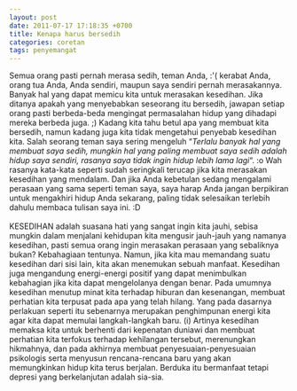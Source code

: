 ```yaml
---
layout: post
date: 2011-07-17 17:18:35 +0700
title: Kenapa harus bersedih
categories: coretan
tags: penyemangat
---
```

<p>Semua orang pasti pernah merasa sedih, teman Anda, :'( kerabat Anda, orang tua Anda, Anda sendiri, maupun saya sendiri pernah merasakannya. Banyak hal yang dapat memicu kita untuk merasakan kesedihan. Jika ditanya apakah yang menyebabkan seseorang itu bersedih, jawapan setiap orang pasti berbeda-beda mengingat permasalahan hidup yang dihadapi mereka berbeda juga. ;) Kadang kita tahu betul apa yang membuat kita bersedih, namun kadang juga kita tidak mengetahui penyebab kesedihan kita. Salah seorang teman saya sering mengeluh “<em>Terlalu banyak hal yang membuat saya sedih, mungkin hal yang paling membuat saya sedih adalah hidup saya sendiri, rasanya saya tidak ingin hidup lebih lama lagi</em>“. :o Wah rasanya kata-kata seperti sudah seringkali terucap jika kita merasakan kesedihan yang mendalam. Dan jika Anda kebetulan sedang mengalami perasaan yang sama seperti teman saya, saya harap Anda jangan berpikiran untuk mengakhiri hidup Anda sekarang, paling tidak selesaikan terlebih dahulu membaca tulisan saya ini. :D<br>
<span id="more-346"></span><br>
KESEDIHAN adalah suasana hati yang sangat ingin kita jauhi, sebisa mungkin dalam menjalani kehidupan kita mengusir jauh-jauh yang namanya kesedihan, pasti semua orang ingin merasakan perasaan yang sebaliknya bukan? Kebahagiaan tentunya. Namun, jika kita mau memandang suatu kesedihan dari sisi lain, kita akan menemukan sebuah manfaat. Kesedihan juga mengandung energi-energi positif yang dapat menimbulkan kebahagian jika kita dapat mengelolanya dengan benar. Pada umumnya kesedihan menutup minat kita terhadap hiburan dan kesenangan, membuat perhatian kita terpusat pada apa yang telah hilang. Yang pada dasarnya perlakuan seperti itu sebenarnya merupakan penghimpunan energi kita agar kita dapat memulai langkah-langkah baru. (i) Artinya kesedihan memaksa kita untuk berhenti dari kepenatan duniawi dan membuat perhatian kita terfokus terhadap kehilangan tersebut, merenungkan hikmahnya, dan pada akhirnya membuat penyesuaian-penyesuaian psikologis serta menyusun rencana-rencana baru yang akan memungkinkan hidup kita terus berjalan. Berduka itu bermanfaat tetapi depresi yang berkelanjutan adalah sia-sia.</p>